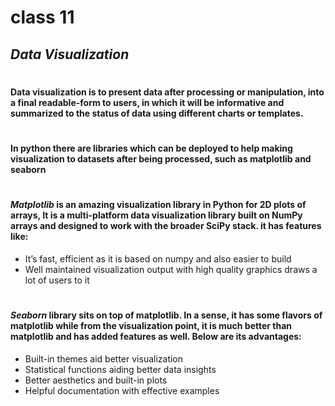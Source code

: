 # class 11
## _Data Visualization_
#
#### Data visualization is to present data after processing or manipulation, into a final readable-form to users, in which it will be informative and summarized to the status of data using different charts or templates.
#
#### In python there are libraries which can be deployed to help making visualization to datasets after being processed, such as **matplotlib** and **seaborn** 
#
#### ***Matplotlib*** is an amazing visualization library in Python for 2D plots of arrays, It is a multi-platform data visualization library built on NumPy arrays and designed to work with the broader SciPy stack. it has features like:
* It’s fast, efficient as it is based on numpy and also easier to build
* Well maintained visualization output with high quality graphics draws a lot of users to it
#
#### ***Seaborn*** library sits on top of matplotlib. In a sense, it has some flavors of matplotlib while from the visualization point, it is much better than matplotlib and has added features as well. Below are its advantages:

* Built-in themes aid better visualization
* Statistical functions aiding better data insights
* Better aesthetics and built-in plots
* Helpful documentation with effective examples